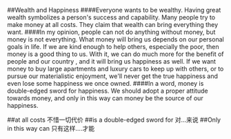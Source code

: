 ##Wealth and Happiness
####Everyone wants to be wealthy. Having great wealth symbolizes a person's success and capability. Many people try to make money at all costs. They claim that wealth can bring everything they want.
####In my opinion, people can not do anything without money, but money is not everything. What money will bring us depends on our personal goals in life. If we are kind enough to help others, especially the poor, then money is a good thing to us. With it, we can do much more for the benefit  of people and our country , and it will bring us happiness as well. If we want money to buy large apartments and luxury cars to keep up with others, or to pursue our materialistic enjoyment, we'll never get the true happiness and even lose some happiness we once owned.
####In a word, money is double-edged sword for happiness. We should adopt a proper attitude towards money, and only in this way can money be the source of our happiness.


##at all costs 不惜一切代价
##is a double-edged sword for 对...来说
##Only in this way can 只有这样....才能
